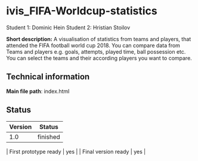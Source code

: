 # ivis_FIFA-Worldcup-statistics

Student 1: Dominic Hein
Student 2: Hristian Stoilov

**Short description:**
 A visualisation of statistics from teams and players, that  attended the FIFA football world cup 2018. You can compare data from Teams and players e.g. goals, attempts, played time, ball possession etc.
 You can select the teams and their according  players you want to compare.

## Technical information
**Main file path**: index.html


## Status
| Version | Status |
| --- | --- |
| 1.0 | finished |

| First prototype ready | yes | 
| Final version ready  | yes |